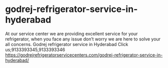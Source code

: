 # godrej-refrigerator-service-in-hyderabad
At our service center we are providing excellent service for your refrigerator, when you face any issue don’t worry we are here to solve your all concerns. Godrej refrigerator service in Hyderabad Click us;9133393345,9133393346  https://godrejrefrigeratorservicecenters.com/godrej-refrigerator-service-in-hyderabad/
